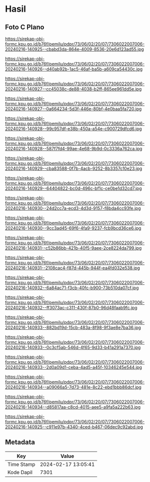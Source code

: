 # Hasil

## Foto C Plano

https://sirekap-obj-formc.kpu.go.id/b76f/pemilu/pdpr/73/06/02/20/07/7306022007006-20240216-140925--cbabd3da-864e-4009-8536-20e6d123ad55.jpg

https://sirekap-obj-formc.kpu.go.id/b76f/pemilu/pdpr/73/06/02/20/07/7306022007006-20240216-140926--d40ab92b-1ac5-46af-ba5b-a609ca54430c.jpg

https://sirekap-obj-formc.kpu.go.id/b76f/pemilu/pdpr/73/06/02/20/07/7306022007006-20240216-140927--cc45038c-de88-4038-b2ff-865ee961dd5e.jpg

https://sirekap-obj-formc.kpu.go.id/b76f/pemilu/pdpr/73/06/02/20/07/7306022007006-20240216-140927--0a664234-5d3f-446e-80bf-4e0baa5fa720.jpg

https://sirekap-obj-formc.kpu.go.id/b76f/pemilu/pdpr/73/06/02/20/07/7306022007006-20240216-140928--99c957df-e38b-450a-a54e-c900729dfcd6.jpg

https://sirekap-obj-formc.kpu.go.id/b76f/pemilu/pdpr/73/06/02/20/07/7306022007006-20240216-140928--587f7fd4-99ae-4e68-9b9d-0c3336a762ca.jpg

https://sirekap-obj-formc.kpu.go.id/b76f/pemilu/pdpr/73/06/02/20/07/7306022007006-20240216-140929--cba83588-0f7b-4acb-9252-8b3357c10e23.jpg

https://sirekap-obj-formc.kpu.go.id/b76f/pemilu/pdpr/73/06/02/20/07/7306022007006-20240216-140929--64404822-bc0d-496c-bf1c-ce0be1d32cd7.jpg

https://sirekap-obj-formc.kpu.go.id/b76f/pemilu/pdpr/73/06/02/20/07/7306022007006-20240216-140930--24d2cc7a-ecd3-4d3d-9157-f8bda4cc93fe.jpg

https://sirekap-obj-formc.kpu.go.id/b76f/pemilu/pdpr/73/06/02/20/07/7306022007006-20240216-140930--9cc3ad45-69f6-4fa9-9237-fcb9bcd36ce6.jpg

https://sirekap-obj-formc.kpu.go.id/b76f/pemilu/pdpr/73/06/02/20/07/7306022007006-20240216-140931--c52b86bb-421b-40f5-9aee-2ce8224da799.jpg

https://sirekap-obj-formc.kpu.go.id/b76f/pemilu/pdpr/73/06/02/20/07/7306022007006-20240216-140931--2108cac4-f87d-445b-944f-ea4fd032e538.jpg

https://sirekap-obj-formc.kpu.go.id/b76f/pemilu/pdpr/73/06/02/20/07/7306022007006-20240216-140932--6a84ac71-f3cb-40fc-b900-73b510da07cf.jpg

https://sirekap-obj-formc.kpu.go.id/b76f/pemilu/pdpr/73/06/02/20/07/7306022007006-20240216-140932--ff3073ac-c311-430f-87b0-96d48faab9fc.jpg

https://sirekap-obj-formc.kpu.go.id/b76f/pemilu/pdpr/73/06/02/20/07/7306022007006-20240216-140933--882bd19d-15cb-483a-8f98-9f3ae8e7ba36.jpg

https://sirekap-obj-formc.kpu.go.id/b76f/pemilu/pdpr/73/06/02/20/07/7306022007006-20240216-140933--0c3cf5ab-546d-4f65-9d33-b41a291a7370.jpg

https://sirekap-obj-formc.kpu.go.id/b76f/pemilu/pdpr/73/06/02/20/07/7306022007006-20240216-140933--2d0a09d1-ceba-4ad5-a45f-10346245e544.jpg

https://sirekap-obj-formc.kpu.go.id/b76f/pemilu/pdpr/73/06/02/20/07/7306022007006-20240216-140934--a09066a5-7d73-481e-8c22-ebd1bbb86dcf.jpg

https://sirekap-obj-formc.kpu.go.id/b76f/pemilu/pdpr/73/06/02/20/07/7306022007006-20240216-140934--d85817aa-c8cd-4015-aee5-a9fa5a222b63.jpg

https://sirekap-obj-formc.kpu.go.id/b76f/pemilu/pdpr/73/06/02/20/07/7306022007006-20240216-140925--c911e97b-4340-4ced-b467-06dec9c92abd.jpg


## Metadata

| Key        | Value               |
| ---------- | ------------------- |
| Time Stamp | 2024-02-17 13:05:41 |
| Kode Dapil | 7301                |



